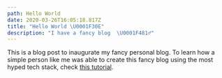 ```yaml
---
path: Hello World
date: 2020-03-26T16:05:18.817Z
title: "Hello World \U0001F30E"
description: "I have a fancy blog  \U0001F481‍♂️"
---
```

This is a blog post to inaugurate my fancy personal blog. To learn how a simple person like me was able to create this fancy blog using the most hyped tech stack, check [this tutorial](https://www.gatsbyjs.org/tutorial/blog-netlify-cms-tutorial).
